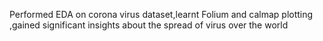 
Performed EDA on corona virus dataset,learnt Folium and calmap plotting ,gained significant insights about the spread of virus over the world

